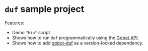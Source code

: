 # `duf` sample project

Features:

- Demo `"bin"` script
- Shows how to run `duf` programmatically using the [Gobot API](https://github.com/benallfree/gobot/tree/v1.0.0-alpha.33/docs/readme.md).
- Shows how to add [gobot-duf](https://www.npmjs.com/package/gobot-duf) as a version-locked dependency.
